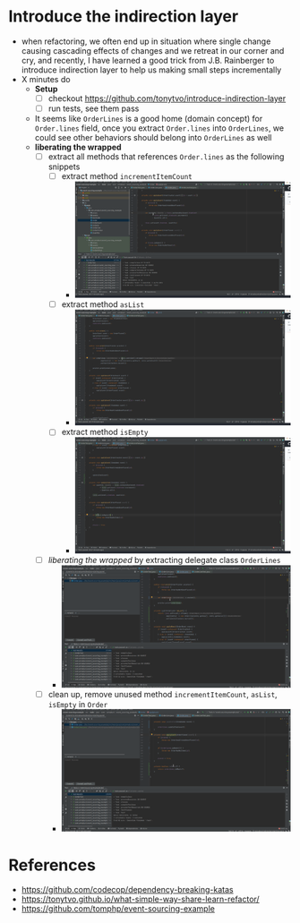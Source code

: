 # Introduce the indirection layer
- when refactoring, we often end up in situation where single change causing cascading effects of changes and we retreat in our corner and cry, and recently, I have learned a good trick from J.B. Rainberger to introduce indirection layer to help us making small steps incrementally
- X minutes do
   - **Setup**
     - [ ] checkout https://github.com/tonytvo/introduce-indirection-layer
     - [ ] run tests, see them pass

   - It seems like `OrderLines` is a good home (domain concept) for `Order.lines` field, once you extract `Order.lines` into `OrderLines`, we could see other behaviors should belong into `OrderLines` as well
   - **liberating the wrapped**
     - [ ] extract all methods that references `Order.lines` as the following snippets
       - [ ] extract method `incrementItemCount`
         - ![extract updateItem](./snippets/lines-update-item.gif)
       - [ ] extract method `asList`
         - ![extract asList](./snippets/extract-aslist-lines.gif)
       - [ ] extract method `isEmpty`
         - ![extract isEmpty](./snippets/extract-is-empty.gif)
     - [ ] *liberating the wrapped* by extracting delegate class `OrderLines`
       - ![extract delegate OrderLines](./snippets/extract-delegate-orderlines.gif) 
     - [ ] clean up, remove unused method `incrementItemCount`, `asList`, `isEmpty` in `Order`
       - ![remove unused method isEmpty](./snippets/delete-unused-method-is-empty.gif) 

# References
- https://github.com/codecop/dependency-breaking-katas
- https://tonytvo.github.io/what-simple-way-share-learn-refactor/
- https://github.com/tomphp/event-sourcing-example
